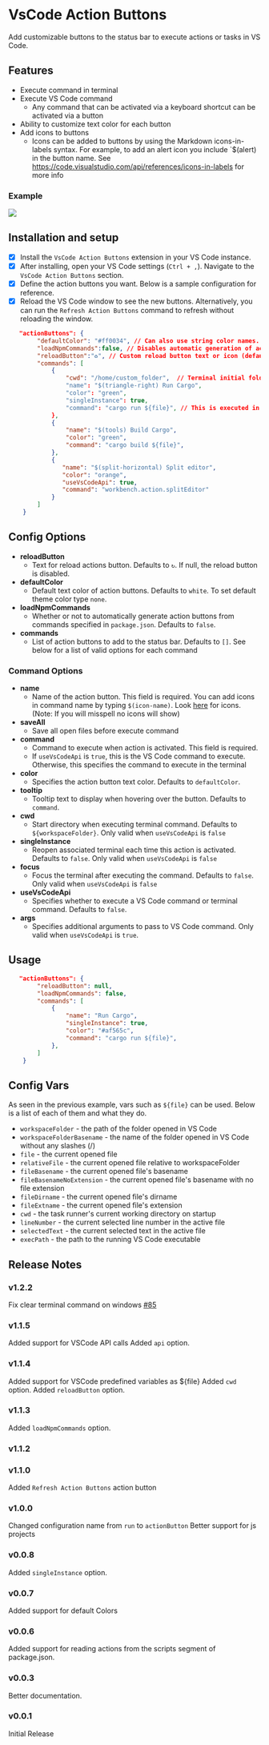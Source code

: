 # VsCode Action Buttons

Add customizable buttons to the status bar to execute actions or tasks in VS Code.

## Features

* Execute command in terminal
* Execute VS Code command
    * Any command that can be activated via a keyboard shortcut can be activated via a button
* Ability to customize text color for each button
* Add icons to buttons
    * Icons can be added to buttons by using the Markdown icons-in-labels syntax. For example, to add an alert icon you include `$(alert) in the button name. See https://code.visualstudio.com/api/references/icons-in-labels for more info

### Example

![](action.gif)

## Installation and setup

 - [x] Install the `VsCode Action Buttons` extension in your VS Code instance.
 - [x] After installing, open your VS Code settings (`Ctrl + ,`). Navigate to the `VsCode Action Buttons` section.
 - [x] Define the action buttons you want. Below is a sample configuration for reference.
 - [x] Reload the VS Code window to see the new buttons. Alternatively, you can run the `Refresh Action Buttons` command to refresh without reloading the window.

 ```json
 	"actionButtons": {
		 "defaultColor": "#ff0034", // Can also use string color names.
		 "loadNpmCommands":false, // Disables automatic generation of actions for npm commands.
		 "reloadButton":"♻️", // Custom reload button text or icon (default ↻). null value enables automatic reload on configuration change
		 "commands": [
			 {
				 "cwd": "/home/custom_folder", 	// Terminal initial folder ${workspaceFolder} and os user home as defaults
				 "name": "$(triangle-right) Run Cargo",
				 "color": "green",
				 "singleInstance": true,
				 "command": "cargo run ${file}", // This is executed in the terminal.
			 },
			 {
				 "name": "$(tools) Build Cargo",
				 "color": "green",
				 "command": "cargo build ${file}",
			 },
			 {
				"name": "$(split-horizontal) Split editor",
				"color": "orange",
				"useVsCodeApi": true,
				"command": "workbench.action.splitEditor"
		     }
		 ]
	 }
 ```

## Config Options

* **reloadButton**
    * Text for reload actions button. Defaults to `↻`. If null, the reload button is disabled.
* **defaultColor**
    * Default text color of action buttons. Defaults to `white`. To set default theme color type `none`.
* **loadNpmCommands**
    * Whether or not to automatically generate action buttons from commands specified in `package.json`. Defaults to `false`.
* **commands**
    * List of action buttons to add to the status bar. Defaults to `[]`. See below for a list of valid options for each command

### Command Options

* **name**
    * Name of the action button. This field is required. You can add icons in command name by typing `$(icon-name)`. Look [here](https://code.visualstudio.com/api/references/icons-in-labels#icon-listing) for icons. (Note: If you will misspell no icons will show)
* **saveAll**
    * Save all open files before execute command
* **command**
    * Command to execute when action is activated. This field is required.
	* If `useVsCodeApi` is `true`, this is the VS Code command to execute. Otherwise, this specifies the command to execute in the terminal
* **color**
    * Specifies the action button text color. Defaults to `defaultColor`.
* **tooltip**
    * Tooltip text to display when hovering over the button. Defaults to `command`.
* **cwd**
    * Start directory when executing terminal command. Defaults to `${workspaceFolder}`. Only valid when `useVsCodeApi` is `false`
* **singleInstance**
    * Reopen associated terminal each time this action is activated. Defaults to `false`. Only valid when `useVsCodeApi` is `false`
* **focus**
    * Focus the terminal after executing the command. Defaults to `false`. Only valid when `useVsCodeApi` is `false`
* **useVsCodeApi**
    * Specifies whether to execute a VS Code command or terminal command. Defaults to `false`.
* **args**
    * Specifies additional arguments to pass to VS Code command. Only valid when `useVsCodeApi` is `true`.

## Usage

 ```json
 	"actionButtons": {
		 "reloadButton": null,
		 "loadNpmCommands": false,
		 "commands": [
			 {
				 "name": "Run Cargo",
				 "singleInstance": true,
				 "color": "#af565c",
				 "command": "cargo run ${file}",
			 },
		 ]
	 }
 ```

## Config Vars

As seen in the previous example, vars such as `${file}` can be used. Below is a list of each of them and what they do.

* `workspaceFolder` - the path of the folder opened in VS Code
* `workspaceFolderBasename` - the name of the folder opened in VS Code without any slashes (/)
* `file` - the current opened file
* `relativeFile` - the current opened file relative to workspaceFolder
* `fileBasename` - the current opened file's basename
* `fileBasenameNoExtension` - the current opened file's basename with no file extension
* `fileDirname` -  the current opened file's dirname
* `fileExtname` - the current opened file's extension
* `cwd` -  the task runner's current working directory on startup
* `lineNumber` - the current selected line number in the active file
* `selectedText` - the current selected text in the active file
* `execPath` - the path to the running VS Code executable

## Release Notes

### v1.2.2

Fix clear terminal command on windows [#85](https://github.com/seunlanlege/vscode-action-buttons/pull/85)

### v1.1.5
Added support for VSCode API calls
Added `api` option.

### v1.1.4
Added support for VSCode predefined variables as ${file}
Added `cwd` option.
Added `reloadButton` option.

### v1.1.3
Added `loadNpmCommands` option.

### v1.1.2


### v1.1.0
Added `Refresh Action Buttons` action button

### v1.0.0
Changed configuration name from `run` to `actionButton`
Better support for js projects

### v0.0.8
Added `singleInstance` option.

### v0.0.7
Added support for default Colors

### v0.0.6
Added support for reading actions from the scripts segment of package.json.

### v0.0.3
Better documentation.

### v0.0.1
  Initial Release
